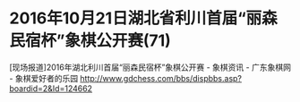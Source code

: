 # 2016年10月21日湖北省利川首届“丽森民宿杯”象棋公开赛(71)

[现场报道]2016年湖北利川首届“丽森民宿杯”象棋公开赛 - 象棋资讯 - 广东象棋网 - 象棋爱好者的乐园  http://www.gdchess.com/bbs/dispbbs.asp?boardid=2&Id=124662